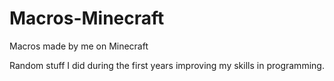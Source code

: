 # Macros-Minecraft
Macros made by me on Minecraft

Random stuff I did during the first years improving my skills in programming.

